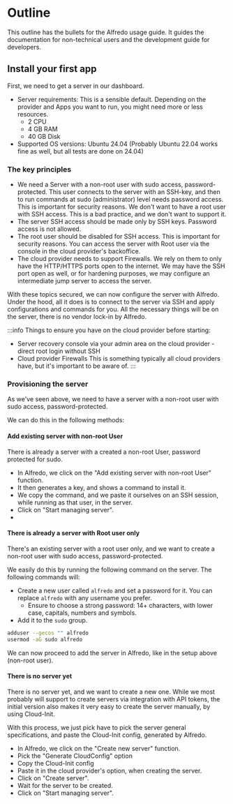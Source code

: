 # Outline

This outline has the bullets for the Alfredo usage guide. It guides the documentation for non-technical users and the development guide for developers.

## Install your first app

First, we need to get a server in our dashboard.

- Server requirements: This is a sensible default. Depending on the provider and Apps you want to run, you might need more or less resources.
  - 2 CPU
  - 4 GB RAM
  - 40 GB Disk
- Supported OS versions: Ubuntu 24.04 (Probably Ubuntu 22.04 works fine as well, but all tests are done on 24.04)

### The key principles

- We need a Server with a non-root user with sudo access, password-protected.
  This user connects to the server with an SSH-key, and then to run commands at sudo (administrator) level needs password access.
  This is important for security reasons. We don't want to have a root user with SSH access. This is a bad practice, and we don't want to support it.
- The server SSH access should be made only by SSH keys. Password access is not allowed.
- The root user should be disabled for SSH access. This is important for security reasons.
  You can access the server with Root user via the console in the cloud provider's backoffice.
- The cloud provider needs to support Firewalls. We rely on them to only have the HTTP/HTTPS ports open to the internet.
  We may have the SSH port open as well, or for hardening purposes, we may configure an intermediate jump server to access the server.

With these topics secured, we can now configure the server with Alfredo. Under the hood, all it does is to connect to the server via SSH
and apply configurations and commands for you. All the necessary things will be on the server, there is no vendor lock-in by Alfredo.

:::info
Things to ensure you have on the cloud provider before starting:
- Server recovery console via your admin area on the cloud provider - direct root login without SSH 
- Cloud provider Firewalls
This is something typically all cloud providers have, but it's important to be aware of.
:::


### Provisioning the server

As we've seen above, we need to have a server with a non-root user with sudo access, password-protected.

We can do this in the following methods:

#### Add existing server with non-root User

There is already a server with a created a non-root User, password protected for sudo.
 
- In Alfredo, we click on the "Add existing server with non-root User" function.
- It then generates a key, and shows a command to install it.
- We copy the command, and we paste it ourselves on an SSH session, while running as that user, in the server.
- Click on "Start managing server".
- 
#### There is already a server with Root user only

There's an existing server with a root user only, and we want to create a non-root user with sudo access, password-protected.

We easily do this by running the following command on the server. The following commands will:
- Create a new user called `alfredo` and set a password for it. You can replace `alfredo` with any username you prefer.
  - Ensure to choose a strong password: 14+ characters, with lower case, capitals, numbers and symbols.
- Add it to the `sudo` group.

```bash
adduser --gecos "" alfredo
usermod -aG sudo alfredo
```

We can now proceed to add the server in Alfredo, like in the setup above (non-root user).

#### There is no server yet

There is no server yet, and we want to create a new one.
While we most probably will support to create servers via integration with API tokens, the initial version also
makes it very easy to create the server manually, by using Cloud-Init.

With this process, we just pick have to pick the server general specifications, and paste the Cloud-Init config, generated by Alfredo.

- In Alfredo, we click on the "Create new server" function.
- Pick the "Generate CloudConfig" option
- Copy the Cloud-Init config
- Paste it in the cloud provider's option, when creating the server.
- Click on "Create server".
- Wait for the server to be created.
- Click on "Start managing server".
